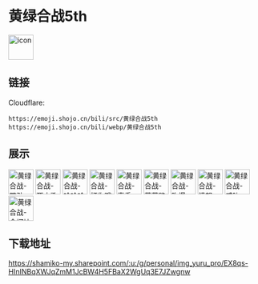 # 黄绿合战5th
<img src="https://emoji.shojo.cn/bili/src/黄绿合战5th/icon.png" width="50" height="50" alt="icon">

## 链接
Cloudflare:
```
https://emoji.shojo.cn/bili/src/黄绿合战5th
https://emoji.shojo.cn/bili/webp/黄绿合战5th
```
## 展示
<img src="https://emoji.shojo.cn/bili/src/黄绿合战5th/黄绿合战-带劲.png" width="50" height="50" alt="黄绿合战-带劲">
<img src="https://emoji.shojo.cn/bili/src/黄绿合战5th/黄绿合战-死亡歌姬.png" width="50" height="50" alt="黄绿合战-死亡歌姬">
<img src="https://emoji.shojo.cn/bili/src/黄绿合战5th/黄绿合战-哈哈哈.png" width="50" height="50" alt="黄绿合战-哈哈哈">
<img src="https://emoji.shojo.cn/bili/src/黄绿合战5th/黄绿合战-打你哦.png" width="50" height="50" alt="黄绿合战-打你哦">
<img src="https://emoji.shojo.cn/bili/src/黄绿合战5th/黄绿合战-真香.png" width="50" height="50" alt="黄绿合战-真香">
<img src="https://emoji.shojo.cn/bili/src/黄绿合战5th/黄绿合战-蓝蓝路.png" width="50" height="50" alt="黄绿合战-蓝蓝路">
<img src="https://emoji.shojo.cn/bili/src/黄绿合战5th/黄绿合战-吹爆.png" width="50" height="50" alt="黄绿合战-吹爆">
<img src="https://emoji.shojo.cn/bili/src/黄绿合战5th/黄绿合战-愤怒.png" width="50" height="50" alt="黄绿合战-愤怒">
<img src="https://emoji.shojo.cn/bili/src/黄绿合战5th/黄绿合战-威胁.png" width="50" height="50" alt="黄绿合战-威胁">
<img src="https://emoji.shojo.cn/bili/src/黄绿合战5th/黄绿合战-金坷垃.png" width="50" height="50" alt="黄绿合战-金坷垃">

## 下载地址

https://shamiko-my.sharepoint.com/:u:/g/personal/img_yuru_pro/EX8qs-HInINBqXWJqZmM1JcBW4H5FBaX2WgUq3E7JZwgnw